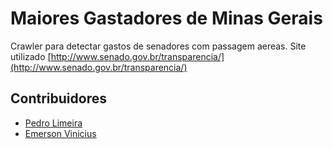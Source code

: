 Maiores Gastadores de Minas Gerais
==================================

Crawler para detectar gastos de senadores com passagem aereas.
Site utilizado [http://www.senado.gov.br/transparencia/](http://www.senado.gov.br/transparencia/)

Contribuidores
--------------
* [Pedro Limeira](https://github.com/prmlimeira)
* [Emerson Vinicius](https://github.com/emersonvinicius)
